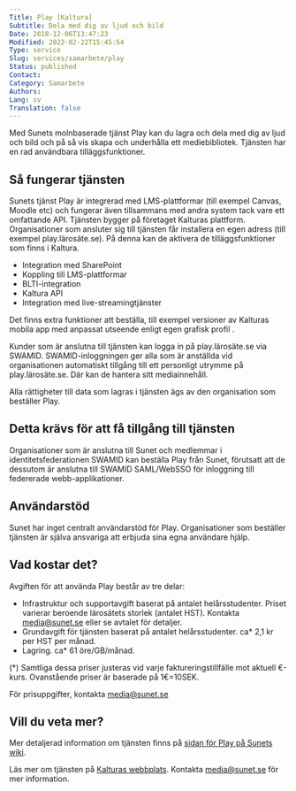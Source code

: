 ```yaml
---
Title: Play [Kaltura]
Subtitle: Dela med dig av ljud och bild
Date: 2018-12-06T13:47:23
Modified: 2022-02-22T15:45:54
Type: service
Slug: services/samarbete/play
Status: published
Contact: 
Category: Samarbete
Authors: 
Lang: sv
Translation: false
---
```


Med Sunets molnbaserade tjänst Play kan du lagra och dela med dig av ljud och bild och på så vis skapa och underhålla ett mediebibliotek. Tjänsten har en rad användbara tilläggsfunktioner.

## Så fungerar tjänsten

Sunets tjänst Play är integrerad med LMS-plattformar (till exempel Canvas, Moodle etc) och fungerar även tillsammans med andra system tack vare ett omfattande API. Tjänsten bygger på företaget Kalturas plattform. Organisationer som ansluter sig till tjänsten får installera en egen adress (till exempel play.lärosäte.se). På denna kan de aktivera de tilläggsfunktioner som finns i Kaltura.

* Integration med SharePoint
* Koppling till LMS-plattformar
* BLTI-integration
* Kaltura API
* Integration med live-streamingtjänster

Det finns extra funktioner att beställa, till exempel versioner av Kalturas mobila app med anpassat utseende enligt egen grafisk profil .

Kunder som är anslutna till tjänsten kan logga in på play.lärosäte.se via SWAMID. SWAMID-inloggningen ger alla som är anställda vid organisationen automatiskt tillgång till ett personligt utrymme på play.lärosäte.se. Där kan de hantera sitt mediainnehåll.

Alla rättigheter till data som lagras i tjänsten ägs av den organisation som beställer Play.

## Detta krävs för att få tillgång till tjänsten

Organisationer som är anslutna till Sunet och medlemmar i identitetsfederationen SWAMID kan beställa Play från Sunet, förutsatt att de dessutom är anslutna till SWAMID SAML/WebSSO för inloggning till federerade webb-applikationer.

## Användarstöd

Sunet har inget centralt användarstöd för Play. Organisationer som beställer tjänsten är själva ansvariga att erbjuda sina egna användare hjälp.

## Vad kostar det?

Avgiften för att använda Play består av tre delar:

* Infrastruktur och supportavgift baserat på antalet helårsstudenter. Priset varierar beroende lärosätets storlek (antalet HST). Kontakta [media@sunet.se](mailto:media@sunet.se) eller se avtalet för detaljer.
* Grundavgift för tjänsten baserat på antalet helårsstudenter. ca\* 2,1 kr per HST per månad.
* Lagring. ca\* 61 öre/GB/månad.

(\*) Samtliga dessa priser justeras vid varje faktureringstillfälle mot aktuell €-kurs. Ovanstående priser är baserade på 1€=10SEK.

För prisuppgifter, kontakta [media@sunet.se](mailto:media@sunet.se)

## Vill du veta mer?

Mer detaljerad information om tjänsten finns på [sidan för Play på Sunets wiki](https://wiki.sunet.se/display/play/).

Läs mer om tjänsten på [Kalturas webbplats](http://corp.kaltura.com/). Kontakta [media@sunet.se](mailto:media@sunet.se) för mer information.

